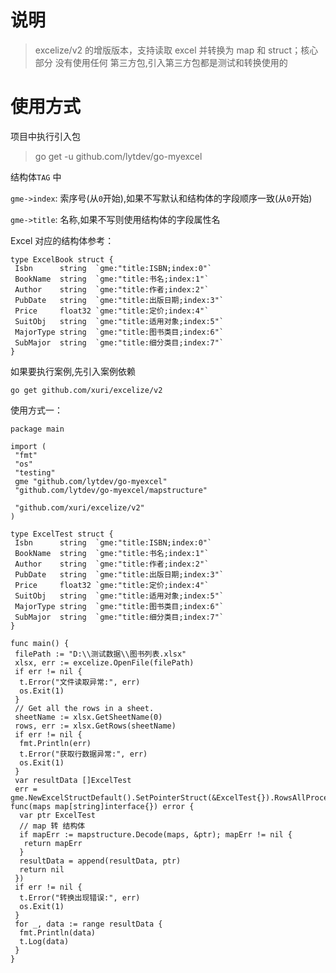<!--
 * @Author       : 刘元涛 snoopy_718@mails.ccnu.edu.cn
 * @Date         : 2022-10-11 18:47:44
 * @LastEditors  : 刘元涛 snoopy_718@mails.ccnu.edu.cn
 * @FilePath     : \go-myexcel\README.md
 * @Description  :
 * Copyright (c) 2022 by 刘元涛 snoopy_718@mails.ccnu.edu.cn, All Rights Reserved.
-->

# 说明

> excelize/v2 的增版版本，支持读取 excel 并转换为 map 和 struct；核心部分 没有使用任何 第三方包,引入第三方包都是测试和转换使用的

# 使用方式

项目中执行引入包

> go get -u github.com/lytdev/go-myexcel

结构体`TAG` 中

`gme->index`: 索序号(从`0`开始),如果不写默认和结构体的字段顺序一致(从`0`开始)

`gme->title`: 名称,如果不写则使用结构体的字段属性名

Excel 对应的结构体参考：

```golang
type ExcelBook struct {
 Isbn      string  `gme:"title:ISBN;index:0"`
 BookName  string  `gme:"title:书名;index:1"`
 Author    string  `gme:"title:作者;index:2"`
 PubDate   string  `gme:"title:出版日期;index:3"`
 Price     float32 `gme:"title:定价;index:4"`
 SuitObj   string  `gme:"title:适用对象;index:5"`
 MajorType string  `gme:"title:图书类目;index:6"`
 SubMajor  string  `gme:"title:细分类目;index:7"`
}
```

如果要执行案例,先引入案例依赖

```bin
go get github.com/xuri/excelize/v2
```

使用方式一：

```golang
package main

import (
 "fmt"
 "os"
 "testing"
 gme "github.com/lytdev/go-myexcel"
 "github.com/lytdev/go-myexcel/mapstructure"

 "github.com/xuri/excelize/v2"
)

type ExcelTest struct {
 Isbn      string  `gme:"title:ISBN;index:0"`
 BookName  string  `gme:"title:书名;index:1"`
 Author    string  `gme:"title:作者;index:2"`
 PubDate   string  `gme:"title:出版日期;index:3"`
 Price     float32 `gme:"title:定价;index:4"`
 SuitObj   string  `gme:"title:适用对象;index:5"`
 MajorType string  `gme:"title:图书类目;index:6"`
 SubMajor  string  `gme:"title:细分类目;index:7"`
}

func main() {
 filePath := "D:\\测试数据\\图书列表.xlsx"
 xlsx, err := excelize.OpenFile(filePath)
 if err != nil {
  t.Error("文件读取异常:", err)
  os.Exit(1)
 }
 // Get all the rows in a sheet.
 sheetName := xlsx.GetSheetName(0)
 rows, err := xlsx.GetRows(sheetName)
 if err != nil {
  fmt.Println(err)
  t.Error("获取行数据异常:", err)
  os.Exit(1)
 }
 var resultData []ExcelTest
 err = gme.NewExcelStructDefault().SetPointerStruct(&ExcelTest{}).RowsAllProcess(rows, func(maps map[string]interface{}) error {
  var ptr ExcelTest
  // map 转 结构体
  if mapErr := mapstructure.Decode(maps, &ptr); mapErr != nil {
   return mapErr
  }
  resultData = append(resultData, ptr)
  return nil
 })
 if err != nil {
  t.Error("转换出现错误:", err)
  os.Exit(1)
 }
 for _, data := range resultData {
  fmt.Println(data)
  t.Log(data)
 }
}

```
